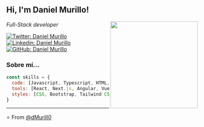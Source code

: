 <h2> Hi, I'm Daniel Murillo!</h2>
<img align='right' src="https://media0.giphy.com/media/qgQUggAC3Pfv687qPC/giphy.gif?cid=ecf05e47ynjr170b9npbwhykol6tg3sk3r1uoqj7tch938my&rid=giphy.gif&ct=g" width="230">
<p><em>Full-Stack developer</a>
</em></p>

[![Twitter: Daniel Murillo](https://img.shields.io/twitter/follow/muriPKR?style=social)](https://twitter.com/muriPKR)
[![Linkedin: Daniel Murillo](https://img.shields.io/badge/-DanielMurillo-blue?style=flat-square&logo=Linkedin&logoColor=white&link=[[https://www.linkedin.com/in/daniel-murillo-garz%C3%B3n-0bb8b014b)](https://www.linkedin.com/in/daniel-murillo-garz%C3%B3n-0bb8b014b/)
[![GitHub: Daniel Murillo](https://img.shields.io/github/followers/dMurill0?style=social)](https://github.com/dMurill0)


### Sobre mí...  

```javascript
const skills = {
  code: [Javascript, Typescript, HTML, Python, Java],
  tools: [React, Next.js, Angular, Vue.js, Node, Docker],
  styles: [CSS, Bootstrap, Tailwind CSS]
}
```

---

⭐️ From [@dMurill0](https://github.com/dMurill0)
